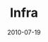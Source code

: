---
discogs_id: 2358818
discogs_master_id: 264820
title: Infra
artists: ['Max Richter']
date: 2010-07-19
genre: ['Electronic', 'Classical']
image: Infra-2358818.jpg
label: 130701
country: UK
styles: ['Contemporary Classical']
video: https://www.youtube.com/watch?v=YazetSYuE4Q
category: Modern Classical
---